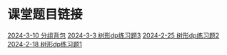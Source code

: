 # 课堂题目链接

[2024-3-10 分组背包](https://www.luogu.com.cn/contest/161669)
[2024-3-3 树形dp练习题3](https://www.luogu.com.cn/contest/160636)
[2024-2-25 树形dp练习题2](https://www.luogu.com.cn/contest/159771)
[2024-2-18 树形dp练习题1](https://www.luogu.com.cn/contest/158580)
